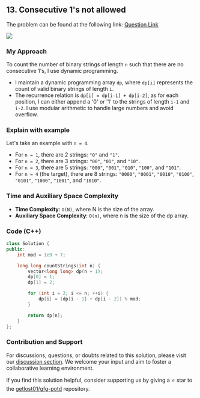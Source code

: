 ## 13. Consecutive 1's not allowed
The problem can be found at the following link: [Question Link](https://www.geeksforgeeks.org/problems/consecutive-1s-not-allowed1912/1)

![](https://badgen.net/badge/Level/Medium/yellow)

### My Approach
To count the number of binary strings of length `n` such that there are no consecutive 1's, I use dynamic programming. 
- I maintain a dynamic programming array `dp`, where `dp[i]` represents the count of valid binary strings of length `i`. 
- The recurrence relation is `dp[i] = dp[i-1] + dp[i-2]`, as for each position, I can either append a '0' or '1' to the strings of length `i-1` and `i-2`. I use modular arithmetic to handle large numbers and avoid overflow.

### Explain with example
Let's take an example with `n = 4`.

- For `n = 1`, there are 2 strings: `"0"` and `"1"`.
- For `n = 2`, there are 3 strings: `"00"`, `"01"`, and `"10"`.
- For `n = 3`, there are 5 strings: `"000"`, `"001"`, `"010"`, `"100"`, and `"101"`.
- For `n = 4` (the target), there are 8 strings: `"0000"`, `"0001"`, `"0010"`, `"0100"`, `"0101"`, `"1000"`, `"1001"`, and `"1010"`.

### Time and Auxiliary Space Complexity

- **Time Complexity**:  `O(N)`, where N is the size of the array.
- **Auxiliary Space Complexity**: `O(n)`, where n is the size of the dp array.

### Code (C++)
```cpp
class Solution {
public:
    int mod = 1e9 + 7;

    long long countStrings(int n) {
        vector<long long> dp(n + 1);
        dp[0] = 1;
        dp[1] = 2;

        for (int i = 2; i <= n; ++i) {
            dp[i] = (dp[i - 1] + dp[i - 2]) % mod;
        }

        return dp[n];
    }
};
```

### Contribution and Support

For discussions, questions, or doubts related to this solution, please visit our [discussion section](https://github.com/getlost01/gfg-potd/discussions). We welcome your input and aim to foster a collaborative learning environment.

If you find this solution helpful, consider supporting us by giving a ⭐ star to the [getlost01/gfg-potd](https://github.com/getlost01/gfg-potd) repository.